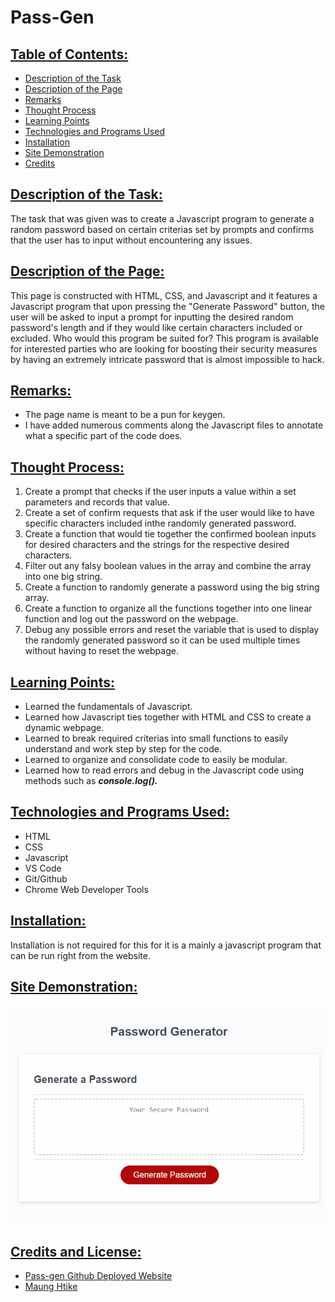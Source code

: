 # Pass-Gen

## <ins> Table of Contents: </ins>

- [Description of the Task](#description-of-the-task)
- [Description of the Page](#description-of-the-page)
- [Remarks](#remarks)
- [Thought Process](#thought-process)
- [Learning Points](#learning-points)
- [Technologies and Programs Used](#technologies-and-programs-used)
- [Installation](#installation)
- [Site Demonstration](#site-demonstration)
- [Credits](#credits)


## <ins> Description of the Task: </ins>

The task that was given was to create a Javascript program to generate a random password based on certain criterias set by prompts and confirms that the user has to input without encountering any issues.  

## <ins> Description of the Page: </ins>

This page is constructed with HTML, CSS, and Javascript and it features a Javascript program that upon pressing the "Generate Password" button, the user will be asked to input a prompt for inputting the desired random password's length and if they would like certain characters included or excluded. Who would this program be suited for? This program is available for interested parties who are looking for boosting their security measures by having an extremely intricate password that is almost impossible to hack. 

## <ins> Remarks: </ins>

- The page name is meant to be a pun for keygen.
- I have added numerous comments along the Javascript files to annotate what a specific part of the code does.

## <ins> Thought Process: </ins>

1. Create a prompt that checks if the user inputs a value within a set parameters and records that value.
2. Create a set of confirm requests that ask if the user would like to have specific characters included inthe randomly generated password.
3. Create a function that would tie together the confirmed boolean inputs for desired characters and the strings for the respective desired characters.
4. Filter out any falsy boolean values in the array and combine the array into one big string.
5. Create a function to randomly generate a password using the big string array.
6. Create a function to organize all the functions together into one linear function and log out the password on the webpage.
7. Debug any possible errors and reset the variable that is used to display the randomly generated password so it can be used multiple times without having to reset the webpage.

## <ins> Learning Points: </ins>

- Learned the fundamentals of Javascript.
- Learned how Javascript ties together with HTML and CSS to create a dynamic webpage.
- Learned to break required criterias into small functions to easily understand and work step by step for the code.
- Learned to organize and consolidate code to easily be modular.
- Learned how to read errors and debug in the Javascript code using methods such as ***console.log().***

## <ins> Technologies and Programs Used: </ins>

- HTML
- CSS
- Javascript
- VS Code
- Git/Github
- Chrome Web Developer Tools

## <ins> Installation: </ins>

Installation is not required for this for it is a mainly a javascript program that can be run right from the website.

## <ins> Site Demonstration: </ins>

![Site Demonstration](./assets/images/site-demonstration.gif)

## <ins> Credits and License: </ins>

- [Pass-gen Github Deployed Website](https://sfzmango.github.io/Pass-gen/)
- [Maung Htike](https://github.com/Sfzmango)
